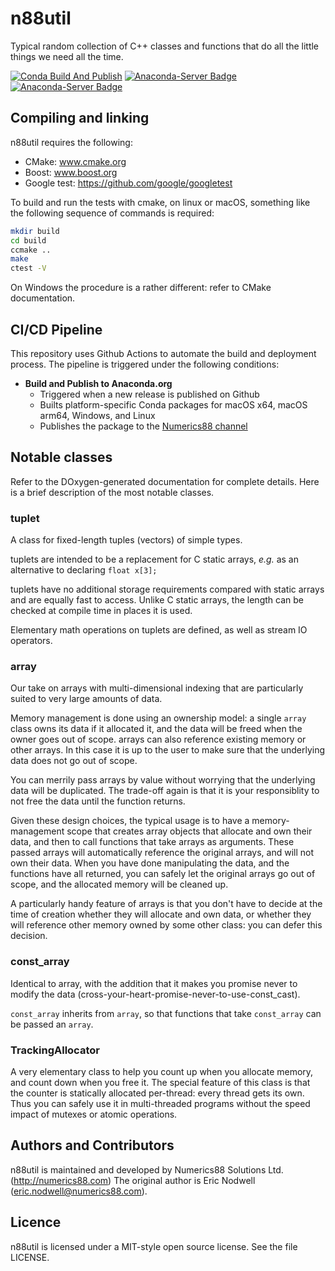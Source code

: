 # n88util

Typical random collection of C++ classes and functions that do all the little things
we need all the time.

<!-- [![Build Status](https://dev.azure.com/babesler/n88/_apis/build/status/Numerics88.n88util?branchName=master)](https://dev.azure.com/babesler/n88/_build/latest?definitionId=6&branchName=master) -->
[![Conda Build And Publish](https://github.com/Numerics88/n88util/actions/workflows/build-publish-anaconda.yml/badge.svg?branch=master)](https://github.com/Numerics88/n88util/actions/workflows/build-publish-anaconda.yml)
[![Anaconda-Server Badge](https://anaconda.org/numerics88/n88util/badges/version.svg)](https://anaconda.org/numerics88/n88util)
[![Anaconda-Server Badge](https://anaconda.org/numerics88/n88util/badges/platforms.svg)](https://anaconda.org/numerics88/n88util)

## Compiling and linking

n88util requires the following:

  * CMake: www.cmake.org
  * Boost: www.boost.org
  * Google test: https://github.com/google/googletest

To build and run the tests with cmake, on linux or macOS, something like the
following sequence of commands is required:

```sh
mkdir build
cd build
ccmake ..
make
ctest -V
```

On Windows the procedure is a rather different: refer to CMake documentation.

## CI/CD Pipeline

This repository uses Github Actions to automate the build and deployment process. The pipeline is triggered under the following conditions:

- **Build and Publish to Anaconda.org**
  - Triggered when a new release is published on Github
  - Builts platform-specific Conda packages for macOS x64, macOS arm64, Windows, and Linux
  - Publishes the package to the [Numerics88 channel](https://anaconda.org/numerics88/n88util)

## Notable classes

Refer to the DOxygen-generated documentation for complete details. Here
is a brief description of the most notable classes.

### tuplet

A class for fixed-length tuples (vectors) of simple types.

tuplets are intended to be a replacement for C static arrays,
*e.g.* as an alternative to declaring `float x[3];`

tuplets have no additional storage requirements compared with static arrays
and are equally fast to access.  Unlike C static arrays, the length
can be checked at compile time in places it is used.

Elementary math operations on tuplets are defined, as well as stream IO
operators.

### array

Our take on arrays with multi-dimensional indexing that are
particularly suited to very large amounts of data.

Memory management is done using an ownership model: a single
`array` class owns its data if it allocated it, and the data
will be freed when the owner goes out of scope. arrays can also
reference existing memory or other arrays. In this case it is up to
the user to make sure that the underlying data does not go
out of scope.

You can merrily pass arrays by value without worrying that the
underlying data will be duplicated. The trade-off again is that it
is your responsiblity to not free the data until the function
returns.

Given these design choices, the typical usage is to have a
memory-management scope that creates array objects that
allocate and own their data, and then to call functions
that take arrays as arguments. These passed arrays will automatically
reference the original arrays, and will not own their data.
When you have done manipulating the data, and the functions have
all returned, you can safely let the original arrays go out of scope,
and the allocated memory will be cleaned up.

A particularly handy feature of arrays is that you don't have to
decide at the time of creation whether they will allocate and own
data, or whether they will reference other memory owned by some
other class: you can defer this decision.

### const_array

Identical to array, with the addition that it makes you promise
never to modify the data (cross-your-heart-promise-never-to-use-const_cast).

`const_array` inherits from `array`, so that functions that take `const_array`
can be passed an `array`.

### TrackingAllocator

A very elementary class to help you count up when you allocate
memory, and count down when you free it. The special feature of
this class is that the counter is statically allocated per-thread:
every thread gets its own. Thus you can safely use it in multi-threaded
programs without the speed impact of mutexes or atomic operations.

## Authors and Contributors

n88util is maintained and developed by Numerics88
Solutions Ltd. (http://numerics88.com) The original author is Eric Nodwell (eric.nodwell@numerics88.com).

## Licence

n88util is licensed under a MIT-style open source license. See the file LICENSE.
